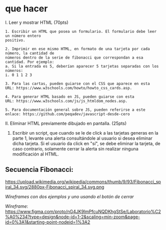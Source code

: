 # que hacer

I. Leer y mostrar HTML (70pts)

    1. Escribir un HTML que posea un formulario. El formulario debe leer un número entero
    positivo.

    2. Imprimir en ese mismo HTML, en formato de una tarjeta por cada número, la cantidad de
    números dentro de la serie de fibonacci que correspondan a esa cantidad. Por ejemplo:
    a. Si la entrada es 5, deberían aparecer 5 tarjetas separadas con los números:
    i. 0 1 1 2 3

    3. Para las cartas, pueden guiarse con el CSS que aparece en esta
    URL: https://www.w3schools.com/howto/howto_css_cards.asp.

    4. Para generar HTML basado en JS, pueden guiarse con esta
    URL: https://www.w3schools.com/js/js_htmldom_nodes.asp.

    5. Para documentación general sobre JS, pueden referirse a este
    enlace: https://github.com/peqadev/javascript-desde-cero

II. Eliminar HTML previamente dibujado en pantalla. (25pts)

1. Escribir un script, que cuando se le de click a las tarjetas generas en la parte 1, levante una
   alerta consultándole al usuario si desea eliminar dicha tarjeta. Si el usuario da click en "sí",
   se debe eliminar la tarjeta, de caso contrario, solamente cerrar la alerta sin realizar
   ninguna modificación al HTML.

## Secuencia Fibonacci:

https://upload.wikimedia.org/wikipedia/commons/thumb/9/93/Fibonacci_spiral_34.svg/2880px-Fibonacci_spiral_34.svg.png

_Wireframes con dos ejemplos y uno usando el botón de cerrar_

_Wireframe_: https://www.figma.com/proto/nG4JK9lmPfcuNQDKhgStSe/Laboratorio%C2%A0%234?type=design&node-id=1-2&scaling=min-zoom&page-id=0%3A1&starting-point-nodeid=1%3A2
